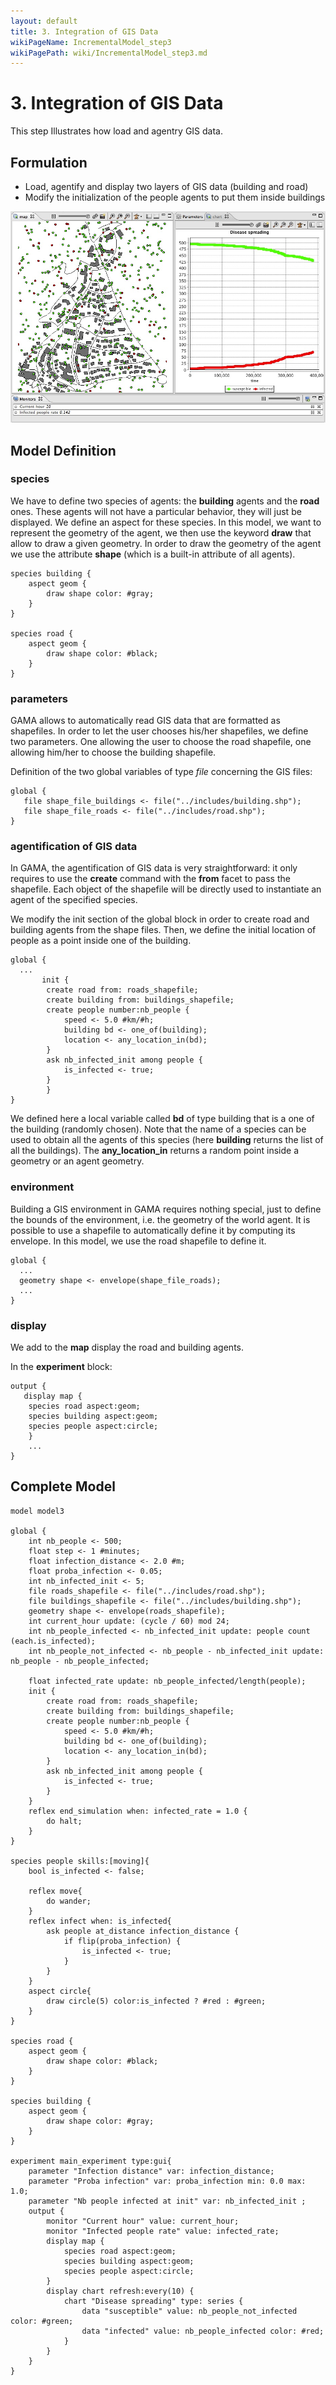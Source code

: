 ```yaml
---
layout: default
title: 3. Integration of GIS Data
wikiPageName: IncrementalModel_step3
wikiPagePath: wiki/IncrementalModel_step3.md
---
```


# 3. Integration of GIS Data
This step Illustrates how load and agentry GIS data.







## Formulation
  * Load, agentify and display two layers of GIS data (building and road)
  * Modify the initialization of the people agents to put them inside buildings

![resources/images/tutorials/Incremental_model3.jpg](resources/images/tutorials/Incremental_model3.jpg)





## Model Definition

### species
We have to define two species of agents: the **building** agents and the **road** ones. These agents will not have a particular behavior, they will just be displayed.
We define an aspect for these species. In this model, we want to represent the geometry of the agent, we then use the keyword **draw** that allow to draw a given geometry. In order to draw the geometry of the agent we use the attribute **shape** (which is a built-in attribute of all agents).

```
species building {
	aspect geom {
		draw shape color: #gray;
	}
}

species road {
	aspect geom {
		draw shape color: #black;
	}
}
```


### parameters
GAMA allows to automatically read GIS data that are formatted as shapefiles. In order to let the user chooses his/her shapefiles, we define two parameters. One allowing the user to choose the road shapefile, one allowing him/her to choose the building shapefile.

Definition of the two global variables of type _file_ concerning the GIS files:
```
global {
   file shape_file_buildings <- file("../includes/building.shp");
   file shape_file_roads <- file("../includes/road.shp");
}
```

### agentification of GIS data

In GAMA, the agentification of GIS data is very straightforward: it only requires to use the **create** command with the **from** facet to pass the shapefile. Each object of the shapefile will be directly used to instantiate an agent of the specified species.

We modify the init section of the global block in order to create road and building agents from the shape files. Then, we define the initial location of people as a point inside one of the building.
```
global {
  ...
       init {
		create road from: roads_shapefile;
		create building from: buildings_shapefile;
		create people number:nb_people {
			speed <- 5.0 #km/#h;
			building bd <- one_of(building);
			location <- any_location_in(bd);
		}
		ask nb_infected_init among people {
			is_infected <- true;
		}
        }
} 
```
We defined here a local variable called **bd** of type building that is a one of the building (randomly chosen). Note that the name of a species can be used to obtain all the agents of this species (here **building** returns the list of all the buildings). The **any\_location\_in** returns a random point inside a geometry or an agent geometry.

### environment
Building a GIS environment in GAMA requires nothing special, just to define the bounds of the environment, i.e. the geometry of the world agent. It is possible to use a shapefile to automatically define it by computing its envelope. In this model, we use the road shapefile to define it.

```
global {
  ...
  geometry shape <- envelope(shape_file_roads); 
  ...
}
```

### display
We add to the **map** display the road and building agents.

In the **experiment** block:
```
output {
   display map {
	species road aspect:geom;
	species building aspect:geom;
	species people aspect:circle;			
    }
    ...
}
```






## Complete Model

```
model model3 
 
global {
	int nb_people <- 500;
	float step <- 1 #minutes;
	float infection_distance <- 2.0 #m;
	float proba_infection <- 0.05;
	int nb_infected_init <- 5;
	file roads_shapefile <- file("../includes/road.shp");
	file buildings_shapefile <- file("../includes/building.shp");
	geometry shape <- envelope(roads_shapefile);
	int current_hour update: (cycle / 60) mod 24;
	int nb_people_infected <- nb_infected_init update: people count (each.is_infected);
	int nb_people_not_infected <- nb_people - nb_infected_init update: nb_people - nb_people_infected;
	
	float infected_rate update: nb_people_infected/length(people);
	init {
		create road from: roads_shapefile;
		create building from: buildings_shapefile;
		create people number:nb_people {
			speed <- 5.0 #km/#h;
			building bd <- one_of(building);
			location <- any_location_in(bd);
		}
		ask nb_infected_init among people {
			is_infected <- true;
		}
	}
	reflex end_simulation when: infected_rate = 1.0 {
		do halt;
	}
}

species people skills:[moving]{		
	bool is_infected <- false;
		
	reflex move{
		do wander;
	}
	reflex infect when: is_infected{
		ask people at_distance infection_distance {
			if flip(proba_infection) {
				is_infected <- true;
			}
		}
	}
	aspect circle{
		draw circle(5) color:is_infected ? #red : #green;
	}
}

species road {
	aspect geom {
		draw shape color: #black;
	}
}

species building {
	aspect geom {
		draw shape color: #gray;
	}
}

experiment main_experiment type:gui{
	parameter "Infection distance" var: infection_distance;
	parameter "Proba infection" var: proba_infection min: 0.0 max: 1.0;
	parameter "Nb people infected at init" var: nb_infected_init ;
	output {
		monitor "Current hour" value: current_hour;
		monitor "Infected people rate" value: infected_rate;
		display map {
			species road aspect:geom;
			species building aspect:geom;
			species people aspect:circle;			
		}
		display chart refresh:every(10) {
			chart "Disease spreading" type: series {
				data "susceptible" value: nb_people_not_infected color: #green;
				data "infected" value: nb_people_infected color: #red;
			}
		}
	}
}
```
